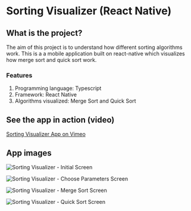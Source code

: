 # Sorting Visualizer (React Native)

## What is the project?

The aim of this project is to understand how different sorting algorithms work. This is a a mobile application built on react-native which visualizes how merge sort and quick sort work. 

### Features

1. Programming language: Typescript
2. Framework: React Native
3. Algorithms visualized: Merge Sort and Quick Sort

## See the app in action (video)

[Sorting Visualizer App on Vimeo](https://vimeo.com/430651229)

## App images

![Sorting Visualizer - Initial Screen](https://user-images.githubusercontent.com/20585043/85117269-3b3f2f80-b23c-11ea-8f21-f5bdebf7b895.jpg)  


![Sorting Visualizer - Choose Parameters Screen](https://user-images.githubusercontent.com/20585043/85117357-5d38b200-b23c-11ea-9c72-06d227972c69.jpg)


![Sorting Visualizer - Merge Sort Screen](https://user-images.githubusercontent.com/20585043/85117392-6b86ce00-b23c-11ea-83fd-2dbddb917fd5.png)


![Sorting Visualizer - Quick Sort Screen](https://user-images.githubusercontent.com/20585043/85117406-6e81be80-b23c-11ea-8bd2-348bf26c87f0.png)
